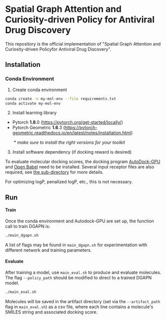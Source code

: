 # Spatial Graph Attention and Curiosity-driven Policy for Antiviral Drug Discovery

This repository is the official implementation of "Spatial Graph Attention and Curiosity-driven Policyfor Antiviral Drug Discovery".


## Installation

### Conda Environment

1. Create conda environment
```bash
conda create -n my-mol-env --file requirements.txt
conda activate my-mol-env
```

2. Install learning library
- Pytorch **1.8**.0 (https://pytorch.org/get-started/locally/)
- Pytorch Geometric **1.6**.3 (https://pytorch-geometric.readthedocs.io/en/latest/notes/installation.html)

  \* *make sure to install the right versions for your toolkit*

3. Install software dependency (if docking reward is desired)

To evaluate molecular docking scores, the docking program [AutoDock-GPU](https://github.com/ccsb-scripps/AutoDock-GPU/wiki) and [Open Babel](https://open-babel.readthedocs.io/en/latest/Command-line_tools/babel.html) need to be installed. Several input receptor files are also required, see [the sub-directory](src/reward/adtgpu) for more details.

For optimizing logP, penalized logP, etc., this is not necessary.


## Run

#### Train

Once the conda environment and Autodock-GPU are set up, the function call to train DGAPN is:

```bash
./main_dgapn.sh
```

A list of flags may be found in `main_dgapn.sh` for experimentation with different network and training parameters.

#### Evaluate

After training a model, use `main_eval.sh` to produce and evaluate molecules.
The flag `--policy_path` should be modified to direct to a trained DGAPN model.

```bash
./main_eval.sh
```

Molecules will be saved in the artifact directory (set via the `--artifact_path` flag in `main_eval.sh`) as a csv file, where each line contains a molecule's SMILES string and associated docking score.
